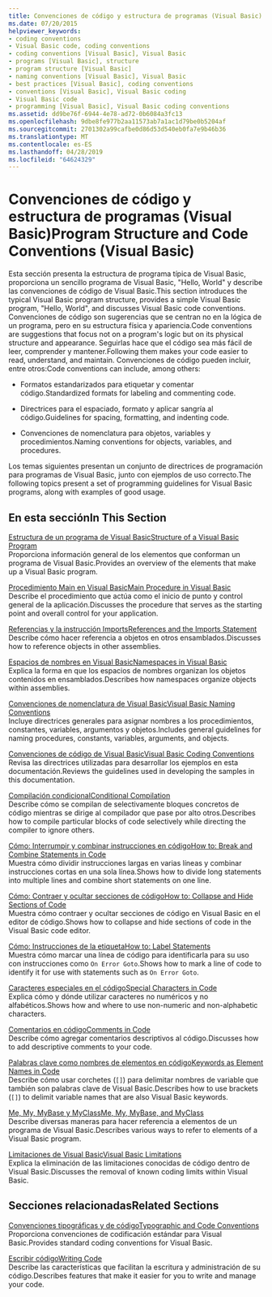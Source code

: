 ```yaml
---
title: Convenciones de código y estructura de programas (Visual Basic)
ms.date: 07/20/2015
helpviewer_keywords:
- coding conventions
- Visual Basic code, coding conventions
- coding conventions [Visual Basic], Visual Basic
- programs [Visual Basic], structure
- program structure [Visual Basic]
- naming conventions [Visual Basic], Visual Basic
- best practices [Visual Basic], coding conventions
- conventions [Visual Basic], Visual Basic coding
- Visual Basic code
- programming [Visual Basic], Visual Basic coding conventions
ms.assetid: dd9be76f-6944-4e78-ad72-0b6084a3fc13
ms.openlocfilehash: 9dbe8fe977b2aa11573ab7a1ac1d79be0b5204af
ms.sourcegitcommit: 2701302a99cafbe0d86d53d540eb0fa7e9b46b36
ms.translationtype: MT
ms.contentlocale: es-ES
ms.lasthandoff: 04/28/2019
ms.locfileid: "64624329"
---
```

# <a name="program-structure-and-code-conventions-visual-basic"></a><span data-ttu-id="b74b7-102">Convenciones de código y estructura de programas (Visual Basic)</span><span class="sxs-lookup"><span data-stu-id="b74b7-102">Program Structure and Code Conventions (Visual Basic)</span></span>
<span data-ttu-id="b74b7-103">Esta sección presenta la estructura de programa típica de Visual Basic, proporciona un sencillo programa de Visual Basic, "Hello, World" y describe las convenciones de código de Visual Basic.</span><span class="sxs-lookup"><span data-stu-id="b74b7-103">This section introduces the typical Visual Basic program structure, provides a simple Visual Basic program, "Hello, World", and discusses Visual Basic code conventions.</span></span> <span data-ttu-id="b74b7-104">Convenciones de código son sugerencias que se centran no en la lógica de un programa, pero en su estructura física y apariencia.</span><span class="sxs-lookup"><span data-stu-id="b74b7-104">Code conventions are suggestions that focus not on a program's logic but on its physical structure and appearance.</span></span> <span data-ttu-id="b74b7-105">Seguirlas hace que el código sea más fácil de leer, comprender y mantener.</span><span class="sxs-lookup"><span data-stu-id="b74b7-105">Following them makes your code easier to read, understand, and maintain.</span></span> <span data-ttu-id="b74b7-106">Convenciones de código pueden incluir, entre otros:</span><span class="sxs-lookup"><span data-stu-id="b74b7-106">Code conventions can include, among others:</span></span>  
  
- <span data-ttu-id="b74b7-107">Formatos estandarizados para etiquetar y comentar código.</span><span class="sxs-lookup"><span data-stu-id="b74b7-107">Standardized formats for labeling and commenting code.</span></span>  
  
- <span data-ttu-id="b74b7-108">Directrices para el espaciado, formato y aplicar sangría al código.</span><span class="sxs-lookup"><span data-stu-id="b74b7-108">Guidelines for spacing, formatting, and indenting code.</span></span>  
  
- <span data-ttu-id="b74b7-109">Convenciones de nomenclatura para objetos, variables y procedimientos.</span><span class="sxs-lookup"><span data-stu-id="b74b7-109">Naming conventions for objects, variables, and procedures.</span></span>  
  
 <span data-ttu-id="b74b7-110">Los temas siguientes presentan un conjunto de directrices de programación para programas de Visual Basic, junto con ejemplos de uso correcto.</span><span class="sxs-lookup"><span data-stu-id="b74b7-110">The following topics present a set of programming guidelines for Visual Basic programs, along with examples of good usage.</span></span>  
  
## <a name="in-this-section"></a><span data-ttu-id="b74b7-111">En esta sección</span><span class="sxs-lookup"><span data-stu-id="b74b7-111">In This Section</span></span>  
 [<span data-ttu-id="b74b7-112">Estructura de un programa de Visual Basic</span><span class="sxs-lookup"><span data-stu-id="b74b7-112">Structure of a Visual Basic Program</span></span>](../../../visual-basic/programming-guide/program-structure/structure-of-a-visual-basic-program.md)  
 <span data-ttu-id="b74b7-113">Proporciona información general de los elementos que conforman un programa de Visual Basic.</span><span class="sxs-lookup"><span data-stu-id="b74b7-113">Provides an overview of the elements that make up a Visual Basic program.</span></span>  
  
 [<span data-ttu-id="b74b7-114">Procedimiento Main en Visual Basic</span><span class="sxs-lookup"><span data-stu-id="b74b7-114">Main Procedure in Visual Basic</span></span>](../../../visual-basic/programming-guide/program-structure/main-procedure.md)  
 <span data-ttu-id="b74b7-115">Describe el procedimiento que actúa como el inicio de punto y control general de la aplicación.</span><span class="sxs-lookup"><span data-stu-id="b74b7-115">Discusses the procedure that serves as the starting point and overall control for your application.</span></span>  
  
 [<span data-ttu-id="b74b7-116">Referencias y la instrucción Imports</span><span class="sxs-lookup"><span data-stu-id="b74b7-116">References and the Imports Statement</span></span>](../../../visual-basic/programming-guide/program-structure/references-and-the-imports-statement.md)  
 <span data-ttu-id="b74b7-117">Describe cómo hacer referencia a objetos en otros ensamblados.</span><span class="sxs-lookup"><span data-stu-id="b74b7-117">Discusses how to reference objects in other assemblies.</span></span>  
  
 [<span data-ttu-id="b74b7-118">Espacios de nombres en Visual Basic</span><span class="sxs-lookup"><span data-stu-id="b74b7-118">Namespaces in Visual Basic</span></span>](../../../visual-basic/programming-guide/program-structure/namespaces.md)  
 <span data-ttu-id="b74b7-119">Explica la forma en que los espacios de nombres organizan los objetos contenidos en ensamblados.</span><span class="sxs-lookup"><span data-stu-id="b74b7-119">Describes how namespaces organize objects within assemblies.</span></span>  
  
 [<span data-ttu-id="b74b7-120">Convenciones de nomenclatura de Visual Basic</span><span class="sxs-lookup"><span data-stu-id="b74b7-120">Visual Basic Naming Conventions</span></span>](../../../visual-basic/programming-guide/program-structure/naming-conventions.md)  
 <span data-ttu-id="b74b7-121">Incluye directrices generales para asignar nombres a los procedimientos, constantes, variables, argumentos y objetos.</span><span class="sxs-lookup"><span data-stu-id="b74b7-121">Includes general guidelines for naming procedures, constants, variables, arguments, and objects.</span></span>  
  
 [<span data-ttu-id="b74b7-122">Convenciones de código de Visual Basic</span><span class="sxs-lookup"><span data-stu-id="b74b7-122">Visual Basic Coding Conventions</span></span>](../../../visual-basic/programming-guide/program-structure/coding-conventions.md)  
 <span data-ttu-id="b74b7-123">Revisa las directrices utilizadas para desarrollar los ejemplos en esta documentación.</span><span class="sxs-lookup"><span data-stu-id="b74b7-123">Reviews the guidelines used in developing the samples in this documentation.</span></span>  
  
 [<span data-ttu-id="b74b7-124">Compilación condicional</span><span class="sxs-lookup"><span data-stu-id="b74b7-124">Conditional Compilation</span></span>](../../../visual-basic/programming-guide/program-structure/conditional-compilation.md)  
 <span data-ttu-id="b74b7-125">Describe cómo se compilan de selectivamente bloques concretos de código mientras se dirige al compilador que pase por alto otros.</span><span class="sxs-lookup"><span data-stu-id="b74b7-125">Describes how to compile particular blocks of code selectively while directing the compiler to ignore others.</span></span>  
  
 [<span data-ttu-id="b74b7-126">Cómo: Interrumpir y combinar instrucciones en código</span><span class="sxs-lookup"><span data-stu-id="b74b7-126">How to: Break and Combine Statements in Code</span></span>](../../../visual-basic/programming-guide/program-structure/how-to-break-and-combine-statements-in-code.md)  
 <span data-ttu-id="b74b7-127">Muestra cómo dividir instrucciones largas en varias líneas y combinar instrucciones cortas en una sola línea.</span><span class="sxs-lookup"><span data-stu-id="b74b7-127">Shows how to divide long statements into multiple lines and combine short statements on one line.</span></span>  
  
 [<span data-ttu-id="b74b7-128">Cómo: Contraer y ocultar secciones de código</span><span class="sxs-lookup"><span data-stu-id="b74b7-128">How to: Collapse and Hide Sections of Code</span></span>](../../../visual-basic/programming-guide/program-structure/how-to-collapse-and-hide-sections-of-code.md)  
 <span data-ttu-id="b74b7-129">Muestra cómo contraer y ocultar secciones de código en Visual Basic en el editor de código.</span><span class="sxs-lookup"><span data-stu-id="b74b7-129">Shows how to collapse and hide sections of code in the Visual Basic code editor.</span></span>  
  
 [<span data-ttu-id="b74b7-130">Cómo: Instrucciones de la etiqueta</span><span class="sxs-lookup"><span data-stu-id="b74b7-130">How to: Label Statements</span></span>](../../../visual-basic/programming-guide/program-structure/how-to-label-statements.md)  
 <span data-ttu-id="b74b7-131">Muestra cómo marcar una línea de código para identificarla para su uso con instrucciones como `On Error Goto`.</span><span class="sxs-lookup"><span data-stu-id="b74b7-131">Shows how to mark a line of code to identify it for use with statements such as `On Error Goto`.</span></span>  
  
 [<span data-ttu-id="b74b7-132">Caracteres especiales en el código</span><span class="sxs-lookup"><span data-stu-id="b74b7-132">Special Characters in Code</span></span>](../../../visual-basic/programming-guide/program-structure/special-characters-in-code.md)  
 <span data-ttu-id="b74b7-133">Explica cómo y dónde utilizar caracteres no numéricos y no alfabéticos.</span><span class="sxs-lookup"><span data-stu-id="b74b7-133">Shows how and where to use non-numeric and non-alphabetic characters.</span></span>  
  
 [<span data-ttu-id="b74b7-134">Comentarios en código</span><span class="sxs-lookup"><span data-stu-id="b74b7-134">Comments in Code</span></span>](../../../visual-basic/programming-guide/program-structure/comments-in-code.md)  
 <span data-ttu-id="b74b7-135">Describe cómo agregar comentarios descriptivos al código.</span><span class="sxs-lookup"><span data-stu-id="b74b7-135">Discusses how to add descriptive comments to your code.</span></span>  
  
 [<span data-ttu-id="b74b7-136">Palabras clave como nombres de elementos en código</span><span class="sxs-lookup"><span data-stu-id="b74b7-136">Keywords as Element Names in Code</span></span>](../../../visual-basic/programming-guide/program-structure/keywords-as-element-names-in-code.md)  
 <span data-ttu-id="b74b7-137">Describe cómo usar corchetes (`[]`) para delimitar nombres de variable que también son palabras clave de Visual Basic.</span><span class="sxs-lookup"><span data-stu-id="b74b7-137">Describes how to use brackets (`[]`) to delimit variable names that are also Visual Basic keywords.</span></span>  
  
 [<span data-ttu-id="b74b7-138">Me, My, MyBase y MyClass</span><span class="sxs-lookup"><span data-stu-id="b74b7-138">Me, My, MyBase, and MyClass</span></span>](../../../visual-basic/programming-guide/program-structure/me-my-mybase-and-myclass.md)  
 <span data-ttu-id="b74b7-139">Describe diversas maneras para hacer referencia a elementos de un programa de Visual Basic.</span><span class="sxs-lookup"><span data-stu-id="b74b7-139">Describes various ways to refer to elements of a Visual Basic program.</span></span>  
  
 [<span data-ttu-id="b74b7-140">Limitaciones de Visual Basic</span><span class="sxs-lookup"><span data-stu-id="b74b7-140">Visual Basic Limitations</span></span>](../../../visual-basic/programming-guide/program-structure/limitations.md)  
 <span data-ttu-id="b74b7-141">Explica la eliminación de las limitaciones conocidas de código dentro de Visual Basic.</span><span class="sxs-lookup"><span data-stu-id="b74b7-141">Discusses the removal of known coding limits within Visual Basic.</span></span>  
  
## <a name="related-sections"></a><span data-ttu-id="b74b7-142">Secciones relacionadas</span><span class="sxs-lookup"><span data-stu-id="b74b7-142">Related Sections</span></span>  
 [<span data-ttu-id="b74b7-143">Convenciones tipográficas y de código</span><span class="sxs-lookup"><span data-stu-id="b74b7-143">Typographic and Code Conventions</span></span>](../../../visual-basic/language-reference/typographic-and-code-conventions.md)  
 <span data-ttu-id="b74b7-144">Proporciona convenciones de codificación estándar para Visual Basic.</span><span class="sxs-lookup"><span data-stu-id="b74b7-144">Provides standard coding conventions for Visual Basic.</span></span>  
  
 [<span data-ttu-id="b74b7-145">Escribir código</span><span class="sxs-lookup"><span data-stu-id="b74b7-145">Writing Code</span></span>](/visualstudio/ide/writing-code-in-the-code-and-text-editor)  
 <span data-ttu-id="b74b7-146">Describe las características que facilitan la escritura y administración de su código.</span><span class="sxs-lookup"><span data-stu-id="b74b7-146">Describes features that make it easier for you to write and manage your code.</span></span>
